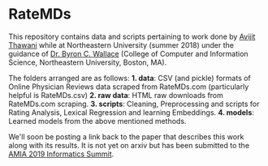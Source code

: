 # RateMDs
This repository contains data and scripts pertaining to work done by [Avijit Thawani](https://sites.google.com/view/avijit-thawani/home) while at Northeastern University (summer 2018) under the guidance of [Dr. Byron C. Wallace](http://www.byronwallace.com/) (College of Computer and Information Science, Northeastern University, Boston, MA).

The folders arranged are as follows:
**1. data**: CSV (and pickle) formats of Online Physician Reviews data scraped from RateMDs.com (particularly helpful is RateMDs.csv)
**2. raw data**: HTML raw downloads from RateMDs.com scraping.
**3. scripts**: Cleaning, Preprocessing and scripts for Rating Analysis, Lexical Regression and learning Embeddings.
**4. models**: Learned models from the above mentioned methods.

We'll soon be posting a link back to the paper that describes this work along with its results. It is not yet on arxiv but has been submitted to the [AMIA 2019 Informatics Summit](https://www.amia.org/summit2019).
